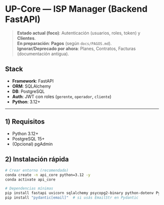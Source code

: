 # UP-Core — ISP Manager (Backend FastAPI)

> **Estado actual (foco)**: Autenticación (usuarios, roles, token) y **Clientes**.  
> **En preparación**: **Pagos** (según `docs/PAGOS.md`).  
> **Ignorar/Deprecado por ahora**: Planes, Contratos, Facturas (documentación antigua).

## Stack

- **Framework**: FastAPI
- **ORM**: SQLAlchemy
- **DB**: PostgreSQL
- **Auth**: JWT con roles (`gerente`, `operador`, `cliente`)
- **Python**: 3.12+

---

## 1) Requisitos

- Python 3.12+
- PostgreSQL 15+
- (Opcional) pgAdmin

## 2) Instalación rápida

```bash
# Crear entorno (recomendado)
conda create -n api_core python=3.12 -y
conda activate api_core

# Dependencias mínimas
pip install fastapi uvicorn sqlalchemy psycopg2-binary python-dotenv PyJWT pydantic
pip install "pydantic[email]"  # si usás EmailStr en Pydantic
```
